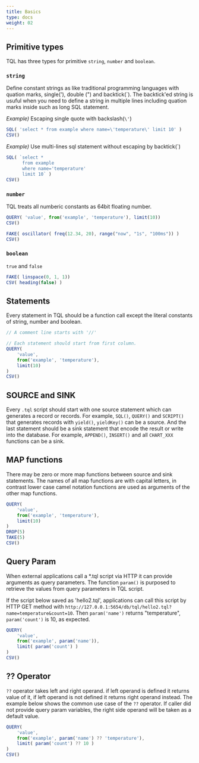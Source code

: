 ```yaml
---
title: Basics
type: docs
weight: 02
---
```


## Primitive types

TQL has three types for primitive `string`, `number` and `boolean`.

### `string`

Define constant strings as like traditional programming languages with quation marks, single('), double (") and backtick(`).
The backtick'ed string is usuful when you need to define a string in multiple lines including quation marks inside such as long SQL statement.


*Example)* Escaping single quote with backslash(`\'`)

```js
SQL( 'select * from example where name=\'temperature\' limit 10' )
CSV()
```

*Example)* Use multi-lines sql statement without escaping by backtick(`)

```js
SQL( `select * 
      from example 
      where name='temperature'
      limit 10` )
CSV()
```

### `number`

TQL treats all numberic constants as 64bit floating number.

```js
QUERY( 'value', from('example', 'temperature'), limit(10))
CSV()
```

```js
FAKE( oscillator( freq(12.34, 20), range("now", "1s", "100ms")) )
CSV()
```

### `boolean`

`true` and `false`

```js
FAKE( linspace(0, 1, 1))
CSV( heading(false) )
```

## Statements

Every statement in TQL should be a function call except the literal constants of string, number and boolean.

```js
// A comment line starts with '//'

// Each statement should start from first column.
QUERY(
    'value',
    from('example', 'temperature'),
    limit(10)
)
CSV()
```

## SOURCE and SINK

Every `.tql` script should start with one source statement which can generates a record or records.
For example, `SQL()`, `QUERY()` and `SCRIPT()` that generates records with `yield()`, `yieldKey()` can be a source.
And the last statement should be a sink statement that encode the result or write into the database.
For example, `APPEND()`, `INSERT()` and all `CHART_XXX` functions can be a sink.

## MAP functions

There may be zero or more map functions between source and sink statements.
The names of all map functions are with capital letters, in contrast lower case camel notation functions are used as arguments of the other map functions.

```js
QUERY(
    'value',
    from('example', 'temperature'),
    limit(10)
)
DROP(5)
TAKE(5)
CSV()
```

## Query Param

When external applications call a *.tql script via HTTP it can provide arguments as query parameters.
The function `param()` is purposed to retrieve the values from query parameters in TQL script.

If the script below saved as 'hello2.tql', applications can call this script by HTTP GET method with `http://127.0.0.1:5654/db/tql/hello2.tql?name=temperature&count=10`.
Then `param('name')` returns "temperature", `param('count')` is 10, as expected.

```js
QUERY(
    'value',
    from('example', param('name')),
    limit( param('count') )
)
CSV()
```

## ?? Operator

`??` operator takes left and right operand. if left operand is defined it returns value of it, if left operand is not defined it returns right operand instead.
The example below shows the common use case of the `??` operator. If caller did not provide query param variables, the right side operand will be taken as a default value.

```js
QUERY(
    'value',
    from('example', param('name') ?? 'temperature'),
    limit( param('count') ?? 10 )
)
CSV()
```